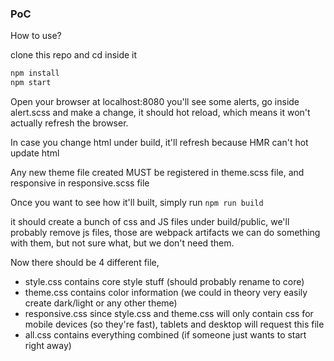 ### PoC

How to use?

clone this repo and cd inside it
```bash
npm install
npm start
```

Open your browser at localhost:8080 you'll see some alerts, go inside alert.scss and make a change, it should hot reload,
which means it won't actually refresh the browser.

In case you change html under build, it'll refresh because HMR can't hot update html

Any new theme file created MUST be registered in theme.scss file, and responsive in responsive.scss file

Once you want to see how it'll built, simply run `npm run build`

it should create a bunch of css and JS files under build/public, we'll probably remove js files, those are webpack artifacts
we can do something with them, but not sure what, but we don't need them.

Now there should be 4 different file,
- style.css contains core style stuff (should probably rename to core)
- theme.css contains color information (we could in theory very easily create dark/light or any other theme)
- responsive.css since style.css and theme.css will only contain css for mobile devices (so they're fast), tablets and desktop will request this file
- all.css contains everything combined (if someone just wants to start right away)
